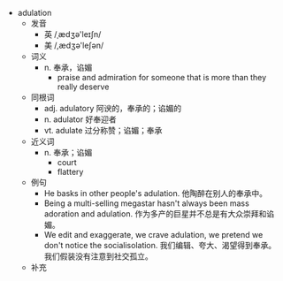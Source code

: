- adulation
  - 发音
    - 英 /ˌædʒə'leɪʃn/
    - 美 /,ædʒə'leʃən/
  - 词义
    - n. 奉承，谄媚
      - praise and admiration for someone that is more than they really deserve
  - 同根词
    - adj. adulatory 阿谀的，奉承的；谄媚的
    - n. adulator 好奉迎者
    - vt. adulate 过分称赞；谄媚；奉承
  - 近义词
    - n. 奉承；谄媚
      - court
      - flattery
  - 例句
    - He basks in other people's adulation. 他陶醉在别人的奉承中。
    - Being a multi-selling megastar hasn't always been mass adoration and adulation. 作为多产的巨星并不总是有大众崇拜和谄媚。
    - We edit and exaggerate, we crave adulation, we pretend we don't notice the socialisolation. 我们编辑、夸大、渴望得到奉承。我们假装没有注意到社交孤立。
  - 补充